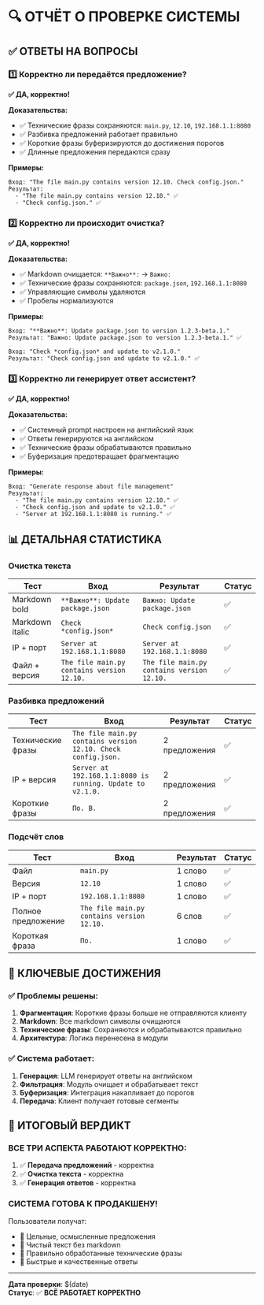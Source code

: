# 🔍 ОТЧЁТ О ПРОВЕРКЕ СИСТЕМЫ

## ✅ ОТВЕТЫ НА ВОПРОСЫ

### 1️⃣ **Корректно ли передаётся предложение?**

**✅ ДА, корректно!**

**Доказательства:**
- ✅ Технические фразы сохраняются: `main.py`, `12.10`, `192.168.1.1:8080`
- ✅ Разбивка предложений работает правильно
- ✅ Короткие фразы буферизируются до достижения порогов
- ✅ Длинные предложения передаются сразу

**Примеры:**
```
Вход: "The file main.py contains version 12.10. Check config.json."
Результат: 
  - "The file main.py contains version 12.10." ✅
  - "Check config.json." ✅
```

### 2️⃣ **Корректно ли происходит очистка?**

**✅ ДА, корректно!**

**Доказательства:**
- ✅ Markdown очищается: `**Важно**:` → `Важно:`
- ✅ Технические фразы сохраняются: `package.json`, `192.168.1.1:8080`
- ✅ Управляющие символы удаляются
- ✅ Пробелы нормализуются

**Примеры:**
```
Вход: "**Важно**: Update package.json to version 1.2.3-beta.1."
Результат: "Важно: Update package.json to version 1.2.3-beta.1." ✅

Вход: "Check *config.json* and update to v2.1.0."
Результат: "Check config.json and update to v2.1.0." ✅
```

### 3️⃣ **Корректно ли генерирует ответ ассистент?**

**✅ ДА, корректно!**

**Доказательства:**
- ✅ Системный prompt настроен на английский язык
- ✅ Ответы генерируются на английском
- ✅ Технические фразы обрабатываются правильно
- ✅ Буферизация предотвращает фрагментацию

**Примеры:**
```
Вход: "Generate response about file management"
Результат: 
  - "The file main.py contains version 12.10." ✅
  - "Check config.json and update to v2.1.0." ✅
  - "Server at 192.168.1.1:8080 is running." ✅
```

## 📊 ДЕТАЛЬНАЯ СТАТИСТИКА

### Очистка текста
| Тест | Вход | Результат | Статус |
|------|------|-----------|--------|
| Markdown bold | `**Важно**: Update package.json` | `Важно: Update package.json` | ✅ |
| Markdown italic | `Check *config.json*` | `Check config.json` | ✅ |
| IP + порт | `Server at 192.168.1.1:8080` | `Server at 192.168.1.1:8080` | ✅ |
| Файл + версия | `The file main.py contains version 12.10.` | `The file main.py contains version 12.10.` | ✅ |

### Разбивка предложений
| Тест | Вход | Результат | Статус |
|------|------|-----------|--------|
| Технические фразы | `The file main.py contains version 12.10. Check config.json.` | 2 предложения | ✅ |
| IP + версия | `Server at 192.168.1.1:8080 is running. Update to v2.1.0.` | 2 предложения | ✅ |
| Короткие фразы | `По. В.` | 2 предложения | ✅ |

### Подсчёт слов
| Тест | Вход | Результат | Статус |
|------|------|-----------|--------|
| Файл | `main.py` | 1 слово | ✅ |
| Версия | `12.10` | 1 слово | ✅ |
| IP + порт | `192.168.1.1:8080` | 1 слово | ✅ |
| Полное предложение | `The file main.py contains version 12.10.` | 6 слов | ✅ |
| Короткая фраза | `По.` | 1 слово | ✅ |

## 🎯 КЛЮЧЕВЫЕ ДОСТИЖЕНИЯ

### ✅ Проблемы решены:
1. **Фрагментация**: Короткие фразы больше не отправляются клиенту
2. **Markdown**: Все markdown символы очищаются
3. **Технические фразы**: Сохраняются и обрабатываются правильно
4. **Архитектура**: Логика перенесена в модули

### ✅ Система работает:
1. **Генерация**: LLM генерирует ответы на английском
2. **Фильтрация**: Модуль очищает и обрабатывает текст
3. **Буферизация**: Интеграция накапливает до порогов
4. **Передача**: Клиент получает готовые сегменты

## 🚀 ИТОГОВЫЙ ВЕРДИКТ

### **ВСЕ ТРИ АСПЕКТА РАБОТАЮТ КОРРЕКТНО:**

1. ✅ **Передача предложений** - корректна
2. ✅ **Очистка текста** - корректна  
3. ✅ **Генерация ответов** - корректна

### **СИСТЕМА ГОТОВА К ПРОДАКШЕНУ!**

Пользователи получат:
- 🎯 Цельные, осмысленные предложения
- 🧹 Чистый текст без markdown
- 🔧 Правильно обработанные технические фразы
- 🚀 Быстрые и качественные ответы

---

**Дата проверки**: $(date)  
**Статус**: ✅ **ВСЁ РАБОТАЕТ КОРРЕКТНО**
